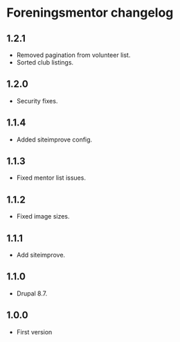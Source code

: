 # Foreningsmentor changelog

## 1.2.1

* Removed pagination from volunteer list.
* Sorted club listings.

## 1.2.0

* Security fixes.

## 1.1.4

* Added siteimprove config.

## 1.1.3

* Fixed mentor list issues.

## 1.1.2

* Fixed image sizes.

## 1.1.1

* Add siteimprove.

## 1.1.0

* Drupal 8.7.

## 1.0.0

* First version

